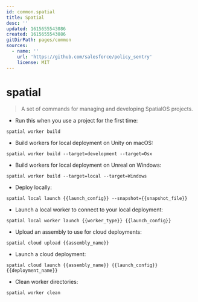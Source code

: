 ```yaml
---
id: common.spatial
title: Spatial
desc: ''
updated: 1615655543086
created: 1615655543086
gitDirPath: pages/common
sources:
  - name: ''
    url: 'https://github.com/salesforce/policy_sentry'
    license: MIT
---
```

# spatial

> A set of commands for managing and developing SpatialOS projects.

- Run this when you use a project for the first time:

`spatial worker build`

- Build workers for local deployment on Unity on macOS:

`spatial worker build --target=development --target=Osx`

- Build workers for local deployment on Unreal on Windows:

`spatial worker build --target=local --target=Windows`

- Deploy locally:

`spatial local launch {{launch_config}} --snapshot={{snapshot_file}}`

- Launch a local worker to connect to your local deployment:

`spatial local worker launch {{worker_type}} {{launch_config}}`

- Upload an assembly to use for cloud deployments:

`spatial cloud upload {{assembly_name}}`

- Launch a cloud deployment:

`spatial cloud launch {{assembly_name}} {{launch_config}} {{deployment_name}}`

- Clean worker directories:

`spatial worker clean`

